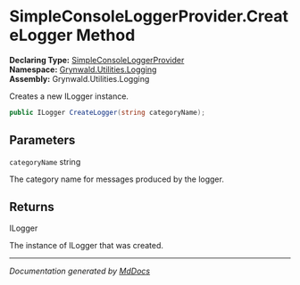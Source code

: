 ﻿<!--  
  <auto-generated>   
    The contents of this file were generated by a tool.  
    Changes to this file may be list if the file is regenerated  
  </auto-generated>   
-->

# SimpleConsoleLoggerProvider.CreateLogger Method

**Declaring Type:** [SimpleConsoleLoggerProvider](../index.md)  
**Namespace:** [Grynwald.Utilities.Logging](../../index.md)  
**Assembly:** Grynwald.Utilities.Logging

Creates a new ILogger instance.

```csharp
public ILogger CreateLogger(string categoryName);
```

## Parameters

`categoryName`  string

The category name for messages produced by the logger.

## Returns

ILogger

The instance of ILogger that was created.

___

*Documentation generated by [MdDocs](https://github.com/ap0llo/mddocs)*
